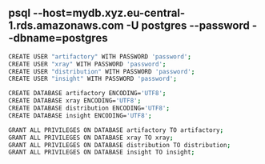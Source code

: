 ## psql --host=mydb.xyz.eu-central-1.rds.amazonaws.com -U postgres --password --dbname=postgres
```bash
CREATE USER "artifactory" WITH PASSWORD 'password';
CREATE USER "xray" WITH PASSWORD 'password';
CREATE USER "distribution" WITH PASSWORD 'password';
CREATE USER "insight" WITH PASSWORD 'password';

CREATE DATABASE artifactory ENCODING='UTF8';
CREATE DATABASE xray ENCODING='UTF8';
CREATE DATABASE distribution ENCODING='UTF8';
CREATE DATABASE insight ENCODING='UTF8';

GRANT ALL PRIVILEGES ON DATABASE artifactory TO artifactory;
GRANT ALL PRIVILEGES ON DATABASE xray TO xray;
GRANT ALL PRIVILEGES ON DATABASE distribution TO distribution;
GRANT ALL PRIVILEGES ON DATABASE insight TO insight;
```
